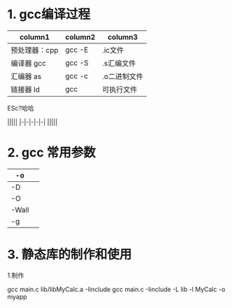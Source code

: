 # 1. gcc编译过程
|column1|column2|column3|
|-|-|-|
|预处理器：cpp|gcc -E|.ic文件|
|编译器 gcc|gcc -S|.s汇编文件|
|汇编器 as|gcc -c|.o二进制文件|
|链接器 ld|gcc |可执行文件|

ESc?哈哈

|||||
|-|-|-|-|-|
|||||

# 2. gcc 常用参数
|-o||
|-|-|
|-D||
|-O||
|-Wall||
|-g||

# 3. 静态库的制作和使用
1.制作


 gcc main.c lib/libMyCalc.a -Iinclude
 gcc main.c -Iinclude -L lib -l MyCalc -o myapp




